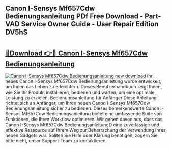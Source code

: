 ## Canon I-Sensys Mf657Cdw Bedienungsanleitung PDf Free Download - Part-VAD Service Owner Guide - User Repair Edition DV5hS

# <h2><a href="http://df0fw2.blite.top/?on=Canon+I-Sensys+Mf657Cdw+Bedienungsanleitung">🔗Download 👉🔴 Canon I-Sensys Mf657Cdw Bedienungsanleitung</a></h2>

[![Canon I-Sensys Mf657Cdw Bedienungsanleitung new download](https://i.imgur.com/lujVjoI.png)](http://df0fw2.blite.top/?on=Canon+I-Sensys+Mf657Cdw+Bedienungsanleitung)
Ihr neues Canon I-Sensys Mf657Cdw Bedienungsanleitung wurde entwickelt, um Ihnen das Leben zu erleichtern. Dieses Benutzerhandbuch zeigt Ihnen, wie Sie Ihr Produkt installieren, bedienen und warten, um eine optimale Leistung zu erzielen. Bedienungsanleitung für Anfänger Diese Anleitung richtet sich an Anfänger, um Ihren neuen Canon I-Sensys Mf657Cdw Bedienungsanleitung sicher zu bedienen. Dieses bemerkenswerte Canon I-Sensys Mf657Cdw Bedienungsanleitung bietet eine umfassende Suite von Funktionen, die Ihren Workflow optimieren. Wir gehen davon aus, dass das Canon I-Sensys Mf657Cdw BedienungsanleitungD eine zuverlässige und effektive Ressource auf Ihrem Weg zur Beherrschung der Verwendung Ihres neuen Gadgets war. Sollten Sie Hilfe oder Klärung benötigen, zögern Sie bitte nicht, unser Support-Team zu kontaktieren.
